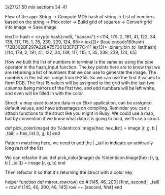 3/27/21 50 min sections 34-41

Flow of the app:
String -> Compute MD5 hash of string -> List of numbers based on the string -> Pick color -> Build grid of squares -> Convert grid into image -> Save image

iex(1)> hash = :crypto.hash(:md5, "banana") 
<<114, 179, 2, 191, 41, 122, 34, 138, 117, 115, 1, 35, 239, 239, 124, 65>>
iex(2)> Base.encode16(hash)
"72B302BF297A228A75730123EFEF7C41"
iex(3)> :binary.bin_to_list(hash)
[114, 179, 2, 191, 41, 122, 34, 138, 117, 115, 1, 35, 239, 239, 124, 65]

How we built the list of numbers in terminal is the same as using the pipe operator in the hash_input function. The key points here are to know that we are returning a list of numbers that we can use to generate the image. The numbers in the list will range from 0-255. So we can use the first 3 values to form RGB. The first 15 values will be assigned to the grid with the last two columns being mirrors of the first two, and odd numbers will be left white, and even will be filled in with the color.

Struct: a map used to store data in an Elixir application, can be assigned default values, and have advantages on compiling.
Reminder you can't attach functions to the struct like you might in Ruby. We could use a map, but by convention if we know what data it is going to hold, we'll use a struct.

  def pick_color(image) do 
    %Identicon.Image{hex: hex_list} = image
    [r, g, b | _tail] = hex_list
    [r, g, b]
  end

  Pattern matching here, we need to add the | _tail to indicate an arbitrarily long rest of the list

  We can refactor it as:
  def pick_color(image) do 
    %Identicon.Image{hex: [r, g, b | _tail]} = image
    [r, g, b]
  end

  Then refactor it so that it's returning the struct with a color key

  helper function
    def mirror_row(row) do 
    # [145, 46, 200]
    [first, second | _tail] = row
    # [145, 46, 200, 46, 145]
    row ++ [second, first]
  end